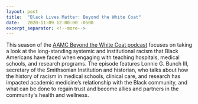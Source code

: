 ```yaml
---
layout: post
title:  "Black Lives Matter: Beyond the White Coat"
date:   2020-11-09 12:00:00 -0500
excerpt_separator: <!--more-->
---
```

This season of the [AAMC Beyond the White Coat podcast][aamc-podcast] focuses on taking a look at the long-standing systemic and institutional racism that Black Americans have faced when engaging <!--more--> with teaching hospitals, medical schools, and research programs. The episode features Lonnie G. Bunch III, secretary of the Smithsonian Institution and historian, who talks about how the history of racism in medical schools, clinical care, and research has impacted academic medicine’s relationship with the Black community, and what can be done to regain trust and become allies and partners in the community's health and wellness.

[aamc-podcast]: http://r20.rs6.net/tn.jsp?f=001z-KM2gbDXxh1B7tWPpXJK1c1eS0Tay9nNG23cjnB6yxxr7RkbNVcX0rAlamy1QkNwcGNSvBqT4wW6QXkIxZyN8d8PtX5QMPRRVhsn8FaoqTGEni0FYIAGiC1D9aJaGGDkdfRy5VMbPDLAN9GkouCzc7sP3nF97-DQpfvDr_OV3xHiYkPrL2OKrtikNYStNaxmSOVebwQNPhA-rnRfc63quLbSsXDGgTV3RnRwfeI5RKxrcggg2Cp1wcuh-u8EjBBDxt-qYKUX3t9UwsHx2752AaeoPuGiMzz_G06_8NNZGqhQEjSIbIq1XSWpJ6YKMQa8_W5qvmEV7hfRCdY4zTibLR8AXRqQbxzh6TpwA57jNkFfxaZCgfp2T03ygd9N-doaku10uLJ--afzKJT0o0sKaaN3NB-3JASYcBv1IyiiOA1O_qvXIERVesuTSSffH9XWu9D6RfLSSfDmZul4EM4RK19WiXNHjtekDYfora3ZsF1AgJQzZ3a0XlMw2olMiIrMTAwvEUjwX4RP5ZlT3oaBIsxevUyJOVOlQjH1tXmYaavQ47z__-EjP8obDSLqB_RsbQploS38Rdf2TN_FKSRtI7HxmasCjqS8ka88eOdGY6sqBppsqXTrYxXIigQ_0oMMWv1IhvJk2Wq38Zqatscz9TK3NRyXBib_kO0OUc7A-fSEAXWJ1T1kHtf7ffytMtYJdzfm_uTtc5ykyYoaFKPT90G9MBuERFvgkbUNuRdillSUt8D6KWlrwj862bEIALkPnkyNpl9VFsctimhQJSH_BfKh0RqWei6jjRFAj1ra6rdpnchgFyzOqql9xsSqW9TGWEXh8wWe8yvmj260MnmY8TVXvNBpxcncKvdEthqTIFk4Q1MqrIk5B-DpVmCoVPF&c=Eig017VguEAezAhvHAbpKlXnGkJr-ehEUIn3QE64EPY7QCvXEBLQMA==&ch=IohKGk1sF6GTncLsOZX1schtzkB7YWPPEHFV7dfaZhcXnDFXWByA_w==
